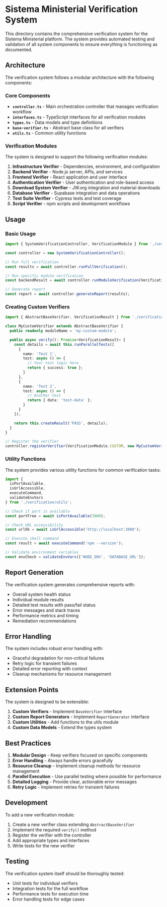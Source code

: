 # Sistema Ministerial Verification System

This directory contains the comprehensive verification system for the Sistema Ministerial platform. The system provides automated testing and validation of all system components to ensure everything is functioning as documented.

## Architecture

The verification system follows a modular architecture with the following components:

### Core Components

- **`controller.ts`** - Main orchestration controller that manages verification workflow
- **`interfaces.ts`** - TypeScript interfaces for all verification modules
- **`types.ts`** - Data models and type definitions
- **`base-verifier.ts`** - Abstract base class for all verifiers
- **`utils.ts`** - Common utility functions

### Verification Modules

The system is designed to support the following verification modules:

1. **Infrastructure Verifier** - Dependencies, environment, and configuration
2. **Backend Verifier** - Node.js server, APIs, and services
3. **Frontend Verifier** - React application and user interface
4. **Authentication Verifier** - User authentication and role-based access
5. **Download System Verifier** - JW.org integration and material downloads
6. **Database Verifier** - Supabase integration and data operations
7. **Test Suite Verifier** - Cypress tests and test coverage
8. **Script Verifier** - npm scripts and development workflows

## Usage

### Basic Usage

```typescript
import { SystemVerificationController, VerificationModule } from './verification';

const controller = new SystemVerificationController();

// Run full verification
const results = await controller.runFullVerification();

// Run specific module verification
const backendResult = await controller.runModuleVerification(VerificationModule.BACKEND);

// Generate report
const report = await controller.generateReport(results);
```

### Creating Custom Verifiers

```typescript
import { AbstractBaseVerifier, VerificationResult } from './verification';

class MyCustomVerifier extends AbstractBaseVerifier {
  public readonly moduleName = 'my-custom-module';

  public async verify(): Promise<VerificationResult> {
    const details = await this.runParallelTests([
      {
        name: 'Test 1',
        test: async () => {
          // Your test logic here
          return { success: true };
        }
      },
      {
        name: 'Test 2',
        test: async () => {
          // Another test
          return { data: 'test-data' };
        }
      }
    ]);

    return this.createResult('PASS', details);
  }
}

// Register the verifier
controller.registerVerifier(VerificationModule.CUSTOM, new MyCustomVerifier());
```

### Utility Functions

The system provides various utility functions for common verification tasks:

```typescript
import { 
  isPortAvailable, 
  isUrlAccessible, 
  executeCommand, 
  validateEnvVars 
} from './verification/utils';

// Check if port is available
const portFree = await isPortAvailable(3000);

// Check URL accessibility
const urlOk = await isUrlAccessible('http://localhost:3000');

// Execute shell command
const result = await executeCommand('npm --version');

// Validate environment variables
const envCheck = validateEnvVars(['NODE_ENV', 'DATABASE_URL']);
```

## Report Generation

The verification system generates comprehensive reports with:

- Overall system health status
- Individual module results
- Detailed test results with pass/fail status
- Error messages and stack traces
- Performance metrics and timing
- Remediation recommendations

## Error Handling

The system includes robust error handling with:

- Graceful degradation for non-critical failures
- Retry logic for transient failures
- Detailed error reporting with context
- Cleanup mechanisms for resource management

## Extension Points

The system is designed to be extensible:

1. **Custom Verifiers** - Implement `BaseVerifier` interface
2. **Custom Report Generators** - Implement `ReportGenerator` interface
3. **Custom Utilities** - Add functions to the utils module
4. **Custom Data Models** - Extend the types system

## Best Practices

1. **Modular Design** - Keep verifiers focused on specific components
2. **Error Handling** - Always handle errors gracefully
3. **Resource Cleanup** - Implement cleanup methods for resource management
4. **Parallel Execution** - Use parallel testing where possible for performance
5. **Detailed Logging** - Provide clear, actionable error messages
6. **Retry Logic** - Implement retries for transient failures

## Development

To add a new verification module:

1. Create a new verifier class extending `AbstractBaseVerifier`
2. Implement the required `verify()` method
3. Register the verifier with the controller
4. Add appropriate types and interfaces
5. Write tests for the new verifier

## Testing

The verification system itself should be thoroughly tested:

- Unit tests for individual verifiers
- Integration tests for the full workflow
- Performance tests for execution time
- Error handling tests for edge cases